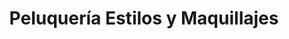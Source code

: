 ---
title: "Peluquería Estilos y Maquillajes"
url: /guayaquil/peluqueria-estilos-y-maquillajes/
shop: peluquería
---